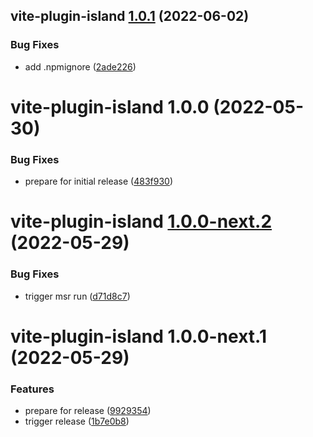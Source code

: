 ## vite-plugin-island [1.0.1](https://github.com/capri-js/capri/compare/vite-plugin-island@1.0.0...vite-plugin-island@1.0.1) (2022-06-02)


### Bug Fixes

* add .npmignore ([2ade226](https://github.com/capri-js/capri/commit/2ade2261eb4bd3918deea53a010bff5cd7322ca7))

# vite-plugin-island 1.0.0 (2022-05-30)


### Bug Fixes

* prepare for initial release ([483f930](https://github.com/capri-js/capri/commit/483f9300986faba9cdd1d47f85b6e7173c11a797))

# vite-plugin-island [1.0.0-next.2](https://github.com/capri-js/capri/compare/vite-plugin-island@1.0.0-next.1...vite-plugin-island@1.0.0-next.2) (2022-05-29)


### Bug Fixes

* trigger msr run ([d71d8c7](https://github.com/capri-js/capri/commit/d71d8c75bf960cfab527d4117dd4eb4d35f72996))

# vite-plugin-island 1.0.0-next.1 (2022-05-29)


### Features

* prepare for release ([9929354](https://github.com/capri-js/capri/commit/9929354de8f7f4b732dfe66fb1ca9e165bc53deb))
* trigger release ([1b7e0b8](https://github.com/capri-js/capri/commit/1b7e0b8c61b67bf97b2b3593bd2549b80bdf3641))
